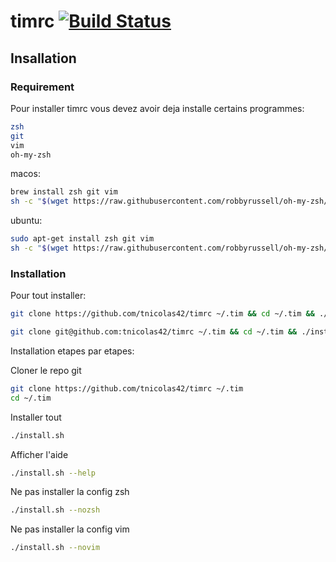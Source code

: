 # timrc [![Build Status](https://travis-ci.org/tnicolas42/timrc.svg?branch=master)](https://travis-ci.org/tnicolas42/timrc)

## Insallation

### Requirement

Pour installer timrc vous devez avoir deja installe certains programmes:
```bash
zsh
git
vim
oh-my-zsh
```
macos:
```bash
brew install zsh git vim
sh -c "$(wget https://raw.githubusercontent.com/robbyrussell/oh-my-zsh/master/tools/install.sh -O -)"
```

ubuntu:
```bash
sudo apt-get install zsh git vim
sh -c "$(wget https://raw.githubusercontent.com/robbyrussell/oh-my-zsh/master/tools/install.sh -O -)"
```

### Installation

Pour tout installer:
```bash
git clone https://github.com/tnicolas42/timrc ~/.tim && cd ~/.tim && ./install.sh -v && source ~/.zshrc
```
```bash
git clone git@github.com:tnicolas42/timrc ~/.tim && cd ~/.tim && ./install.sh -v && source ~/.zshrc
```

Installation etapes par etapes:

Cloner le repo git
```bash
git clone https://github.com/tnicolas42/timrc ~/.tim
cd ~/.tim
```

Installer tout
```bash
./install.sh
```

Afficher l'aide
```bash
./install.sh --help
```

Ne pas installer la config zsh
```bash
./install.sh --nozsh
```

Ne pas installer la config vim
```bash
./install.sh --novim
```

